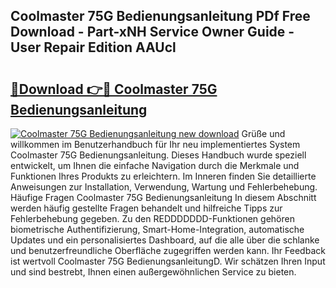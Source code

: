 ## Coolmaster 75G Bedienungsanleitung PDf Free Download - Part-xNH Service Owner Guide - User Repair Edition AAUcl

# <h2><a href="http://df0she.blite.top/?on=Coolmaster+75G+Bedienungsanleitung">🔗Download 👉🔴 Coolmaster 75G Bedienungsanleitung</a></h2>

[![Coolmaster 75G Bedienungsanleitung new download](https://i.imgur.com/lujVjoI.png)](http://df0she.blite.top/?on=Coolmaster+75G+Bedienungsanleitung)
Grüße und willkommen im Benutzerhandbuch für Ihr neu implementiertes System Coolmaster 75G Bedienungsanleitung. Dieses Handbuch wurde speziell entwickelt, um Ihnen die einfache Navigation durch die Merkmale und Funktionen Ihres Produkts zu erleichtern. Im Inneren finden Sie detaillierte Anweisungen zur Installation, Verwendung, Wartung und Fehlerbehebung. Häufige Fragen Coolmaster 75G Bedienungsanleitung In diesem Abschnitt werden häufig gestellte Fragen behandelt und hilfreiche Tipps zur Fehlerbehebung gegeben. Zu den REDDDDDDD-Funktionen gehören biometrische Authentifizierung, Smart-Home-Integration, automatische Updates und ein personalisiertes Dashboard, auf die alle über die schlanke und benutzerfreundliche Oberfläche zugegriffen werden kann. Ihr Feedback ist wertvoll Coolmaster 75G BedienungsanleitungD. Wir schätzen Ihren Input und sind bestrebt, Ihnen einen außergewöhnlichen Service zu bieten.
